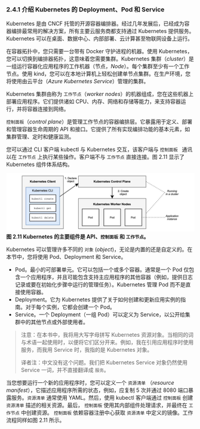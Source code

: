 ### 2.4.1 介绍 Kubernetes 的 Deployment、Pod 和 Service

Kubernetes 是由 CNCF 托管的开源容器编排器。经过几年发展后，已经成为容器编排最常用的解决方案，所有主要云服务商都支持通过 Kubernetes 提供服务。Kubernetes 可以在桌面、数据中心、内部部署、云计算甚至物联网设备上运行。

在容器拓扑中，您只需要一台带有 Docker 守护进程的机器。使用 Kubernetes，您可以切换到编排器拓扑，这意味着您需要集群。Kubernetes 集群（_cluster_）是一组运行容器化应用程序的工作机器（节点，_Node_）。每个集群至少有一个工作节点。使用 kind，您可以在本地计算机上轻松创建单节点集群。在生产环境，您将使用由云平台（_Azure Kubernetes Service_）管理的集群。

Kubernetes 集群由称为 `工作节点`（_worker nodes_）的机器组成，您在这些机器上部署应用程序。它们提供诸如 CPU、内存、网络和存储等能力，来支持容器运行，并将容器连接到网络。

`控制面板`（_control plane_）是管理工作节点的容器编排层。它暴露用于定义、部署和管理容器生命周期的 API 和接口。它提供了所有实现编排功能的基本元素，如集群管理、定时和健康监测。

您可以通过 CLI 客户端 kubectl 与 Kubernetes 交互，该客户端与 `控制面板 ` 通讯以在 `工作节点` 上执行某些操作。客户端不与 `工作节点` 直接连接。图 2.11 显示了 Kubernetes 组件体系结构。

![](../../assets/2.11.jpg)
**图 2.11 Kubernetes 的主要组件是 API、`控制面板` 和 `工作节点`。**

Kubernetes 可以管理许多不同的 `对象` (_object_)，无论是内置的还是自定义的。在本节中，您将使用 Pod、Deployment 和 Service。

* Pod。最小的可部署单元。它可以包括一个或多个容器。通常是一个 Pod  仅包含一个应用程序，并且可能包含支持主应用程序的其他容器（例如，提供日志记录或要在初始化步骤中运行的管理任务）。Kubernetes 管理 Pod 而不是直接使用容器。
* Deployment。它为 Kubernetes 提供了关于如何创建和更新应用实例的指南。对于每个实例，它都会创建一个 Pod。
* Service。一个 Deployment（一组 Pod）可以定义为 Service，以公开给集群中的其他节点或外部使用者。

>注意：在本书中，我将用大写字母拼写 Kubernetes 资源对象。当相同的词与术语一起使用时，以便将它们区分开来。例如，我在引用应用程序时使用服务，而我用 Service 时，我指的是 Kubernetes 对象。
>
>译者注：中文没有这个问题。我们把 Kubernetes Service 对象仍然使用 Service 一词，并不直接翻译成 `服务`。

当您想要运行一个新的应用程序时，您可以定义一个 `资源清单` （_resource manifest_），它描述应用程序所需的状态，例如，应复制 5 次并通过 8080 端口暴露服务。`资源清单` 通常使用 YAML。然后，使用 kubectl 客户端通过 `控制面板` 创建 `资源清单` 描述的相关资源。最后， `控制面板` 使用其内部组件处理请求，并最终在 `工作节点` 中创建资源。 `控制面板` 依赖容器注册中心获取 `资源清单` 中定义的镜像。工作流程同样如图 2.11 所示。
